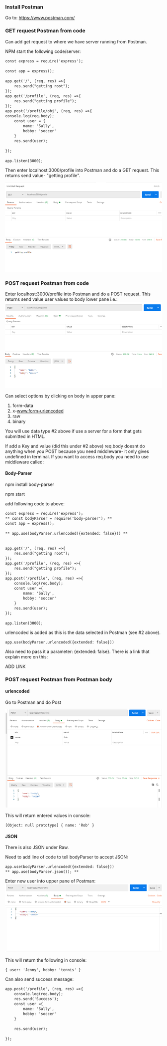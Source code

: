 ### Install Postman ###

Go to: 
https://www.postman.com/

### GET request Postman from code ###

Can add get request to where we have server running from Postman. 

NPM start the following code/server:

```
const express = require('express');

const app = express();

app.get('/', (req, res) =>{
	res.send("getting root");
});
app.get('/profile', (req, res) =>{
	res.send("getting profile");
});
app.post('/profile/obj', (req, res) =>{
console.log(req.body);
	const user = {
		name: 'Sally',
		hobby: 'soccer'
	}
	res.send(user);

});

app.listen(3000);
```

Then enter localhost:3000/profile into Postman and do a GET request. This returns send value- "getting profile". 

![Alt Text](https://github.com/robhami/ZTM_Node.js_Express.js/blob/master/images/postman_get.PNG)

### POST request Postman from code ###
Enter localhost:3000/profile into Postman and do a POST request. This returns send value user values to body lower pane i.e.:
![Alt Text](https://github.com/robhami/ZTM_Node.js_Express.js/blob/master/images/postman_post_first.PNG)


Can select options by clicking on body in upper pane:  
1. form-data
2. x-www.form-urlencoded
3. raw
4. binary

You will use data type #2 above if use a server for a form that gets submitted in HTML.

If add a Key and value (did this under #2 above) req.body doesnt do anything when you POST because you need middleware- it only gives undefined in terminal. 
If you want to access req.body you need to use middleware called:

#### Body-Parser ####

npm install body-parser

npm start

add following code to above:
```
const express = require('express');
** const bodyParser = require('body-parser'); **
const app = express();

** app.use(bodyParser.urlencoded({extended: false})) **


app.get('/', (req, res) =>{
	res.send("getting root");
});
app.get('/profile', (req, res) =>{
	res.send("getting profile");
});
app.post('/profile', (req, res) =>{
	console.log(req.body);
	const user ={
		name: 'Sally',
		hobby: 'soccer'
	}
	res.send(user);
});

app.listen(3000);
```
urlencoded is added as this is the data selected in Postman (see #2 above).
```
app.use(bodyParser.urlencoded({extended: false}))
```
Also need to pass it a parameter: {extended: false}. There is a link that explain more on this:

ADD LINK 

### POST request Postman from Postman body ###

#### urlencoded ####

Go to Postman and do Post 

![Alt Text](https://github.com/robhami/ZTM_Node.js_Express.js/blob/master/images/postman_post.PNG)

This will return entered values in console:
```
[Object: null prototype] { name: 'Rob' }
```

#### JSON ####

There is also JSON under Raw. 

Need to add line of code to tell bodyParser to accept JSON:
```
app.use(bodyParser.urlencoded({extended: false}))
** app.use(bodyParser.json()); **

```
Enter new user into upper pane of Postman:
![Alt Text](https://github.com/robhami/ZTM_Node.js_Express.js/blob/master/images/postman_post_JSON.PNG)


This will return the following in console: 
```
{ user: 'Jenny', hobby: 'tennis' }
```
Can also send success message: 
```
app.post('/profile', (req, res) =>{
	console.log(req.body);
	res.send('Success');
	const user ={
		name: 'Sally',
		hobby: 'soccer'
	}

	res.send(user);

});
```
